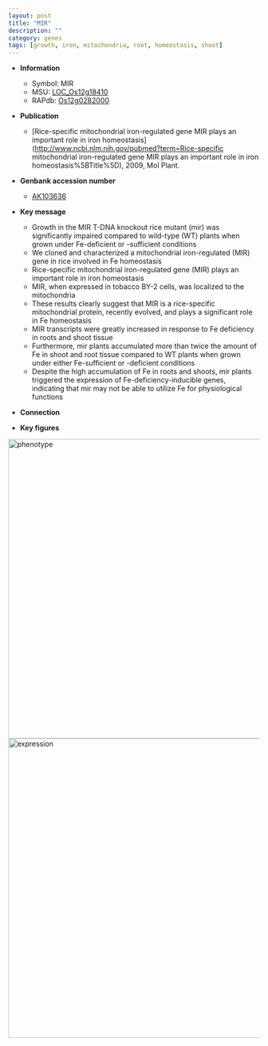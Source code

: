 ```yaml
---
layout: post
title: "MIR"
description: ""
category: genes
tags: [growth, iron, mitochondria, root, homeostasis, shoot]
---
```


* **Information**  
    + Symbol: MIR  
    + MSU: [LOC_Os12g18410](http://rice.plantbiology.msu.edu/cgi-bin/ORF_infopage.cgi?orf=LOC_Os12g18410)  
    + RAPdb: [Os12g0282000](http://rapdb.dna.affrc.go.jp/viewer/gbrowse_details/irgsp1?name=Os12g0282000)  

* **Publication**  
    + [Rice-specific mitochondrial iron-regulated gene MIR plays an important role in iron homeostasis](http://www.ncbi.nlm.nih.gov/pubmed?term=Rice-specific mitochondrial iron-regulated gene MIR plays an important role in iron homeostasis%5BTitle%5D), 2009, Mol Plant.

* **Genbank accession number**  
    + [AK103636](http://www.ncbi.nlm.nih.gov/nuccore/AK103636)

* **Key message**  
    + Growth in the MIR T-DNA knockout rice mutant (mir) was significantly impaired compared to wild-type (WT) plants when grown under Fe-deficient or -sufficient conditions
    + We cloned and characterized a mitochondrial iron-regulated (MIR) gene in rice involved in Fe homeostasis
    + Rice-specific mitochondrial iron-regulated gene (MIR) plays an important role in iron homeostasis
    + MIR, when expressed in tobacco BY-2 cells, was localized to the mitochondria
    + These results clearly suggest that MIR is a rice-specific mitochondrial protein, recently evolved, and plays a significant role in Fe homeostasis
    + MIR transcripts were greatly increased in response to Fe deficiency in roots and shoot tissue
    + Furthermore, mir plants accumulated more than twice the amount of Fe in shoot and root tissue compared to WT plants when grown under either Fe-sufficient or -deficient conditions
    + Despite the high accumulation of Fe in roots and shoots, mir plants triggered the expression of Fe-deficiency-inducible genes, indicating that mir may not be able to utilize Fe for physiological functions

* **Connection**  

* **Key figures**  
<img src="http://funRiceGenes.github.io/images/MIR.pheno.png" alt="phenotype"  style="width: 600px;"/>

<img src="http://funRiceGenes.github.io/images/MIR.exp.png" alt="expression"  style="width: 600px;"/>


